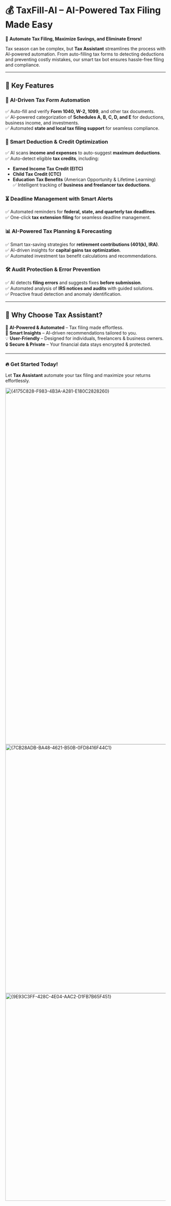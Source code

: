 

# 💰 **TaxFill-AI – AI-Powered Tax Filing Made Easy**  

🚀 **Automate Tax Filing, Maximize Savings, and Eliminate Errors!**  

Tax season can be complex, but **Tax Assistant** streamlines the process with AI-powered automation. From auto-filling tax forms to detecting deductions and preventing costly mistakes, our smart tax bot ensures hassle-free filing and compliance.  

---

## 🌟 **Key Features**  

### 📑 **AI-Driven Tax Form Automation**  
✅ Auto-fill and verify **Form 1040, W-2, 1099**, and other tax documents.  
✅ AI-powered categorization of **Schedules A, B, C, D, and E** for deductions, business income, and investments.  
✅ Automated **state and local tax filing support** for seamless compliance.  

### 💸 **Smart Deduction & Credit Optimization**  
✅ AI scans **income and expenses** to auto-suggest **maximum deductions**.  
✅ Auto-detect eligible **tax credits**, including:  
   - **Earned Income Tax Credit (EITC)**  
   - **Child Tax Credit (CTC)**  
   - **Education Tax Benefits** (American Opportunity & Lifetime Learning)  
✅ Intelligent tracking of **business and freelancer tax deductions**.  

### ⏳ **Deadline Management with Smart Alerts**  
✅ Automated reminders for **federal, state, and quarterly tax deadlines**.  
✅ One-click **tax extension filing** for seamless deadline management.  

### 📊 **AI-Powered Tax Planning & Forecasting**  
✅ Smart tax-saving strategies for **retirement contributions (401(k), IRA)**.  
✅ AI-driven insights for **capital gains tax optimization**.  
✅ Automated investment tax benefit calculations and recommendations.  

### 🛠 **Audit Protection & Error Prevention**  
✅ AI detects **filing errors** and suggests fixes **before submission**.  
✅ Automated analysis of **IRS notices and audits** with guided solutions.  
✅ Proactive fraud detection and anomaly identification.  

---

## 📌 **Why Choose Tax Assistant?**  
🚀 **AI-Powered & Automated** – Tax filing made effortless.  
🧠 **Smart Insights** – AI-driven recommendations tailored to you.  
💡 **User-Friendly** – Designed for individuals, freelancers & business owners.  
🔒 **Secure & Private** – Your financial data stays encrypted & protected.  

---  

### 🔥 **Get Started Today!**  
Let **Tax Assistant** automate your tax filing and maximize your returns effortlessly.  




<img width="1120" alt="{4175C828-F983-4B3A-A281-E180C2828260}" src="https://github.com/user-attachments/assets/5d524746-0b7d-4116-8231-0c849d10b904" />


<img width="782" alt="{7CB28ADB-BA48-4621-B50B-0FD8416F44C1}" src="https://github.com/user-attachments/assets/6cb1f364-616f-468f-85ad-fba4870b4a2e" />
<img width="652" alt="{9E93C3FF-428C-4E04-AAC2-D1FB7B65F451}" src="https://github.com/user-attachments/assets/6023b5b7-a3e0-4378-a1c1-c34eee875104" />




